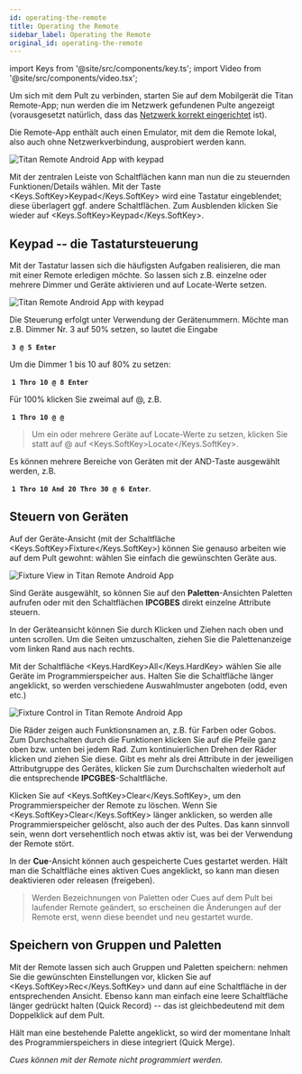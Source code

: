 ```yaml
---
id: operating-the-remote
title: Operating the Remote
sidebar_label: Operating the Remote
original_id: operating-the-remote
---
```


import Keys from '@site/src/components/key.ts';
import Video from '@site/src/components/video.tsx';

Um sich mit dem Pult zu verbinden, starten Sie auf dem Mobilgerät die
Titan Remote-App; nun werden die im Netzwerk gefundenen Pulte angezeigt
(vorausgesetzt natürlich, dass das [Netzwerk korrekt eingerichtet](setting-up-the-remote.md) ist).

Die Remote-App enthält auch einen Emulator, mit dem die Remote lokal,
also auch ohne Netzwerkverbindung, ausprobiert werden kann.

![Titan Remote Android App with keypad](/docs/images/Titan-Remote-Android-App-Control-Selection.png)

Mit der zentralen Leiste von Schaltflächen kann man nun die zu
steuernden Funktionen/Details wählen. Mit der Taste <Keys.SoftKey>Keypad</Keys.SoftKey> wird 
eine Tastatur eingeblendet; diese überlagert ggf. andere Schaltflächen. 
Zum Ausblenden klicken Sie wieder auf <Keys.SoftKey>Keypad</Keys.SoftKey>.

## Keypad -- die Tastatursteuerung

Mit der Tastatur lassen sich die häufigsten Aufgaben realisieren,
die man mit einer Remote erledigen möchte. So lassen sich z.B. einzelne
oder mehrere Dimmer und Geräte aktivieren und auf Locate-Werte setzen.

![Titan Remote Android App with keypad](/docs/images/Titan-Remote-Android-App-with-keypad.png)

Die Steuerung erfolgt unter Verwendung der Gerätenummern. Möchte man
z.B. Dimmer Nr. 3 auf 50% setzen, so lautet die Eingabe

&nbsp;<strong>`3 @ 5 Enter`</strong>

Um die Dimmer 1 bis 10 auf 80% zu setzen:

&nbsp;<strong>`1 Thro 10 @ 8 Enter`</strong>

Für 100% klicken Sie zweimal auf @, z.B.

&nbsp;<strong>`1 Thro 10 @ @`</strong>

> 	Um ein oder mehrere Geräte auf Locate-Werte zu setzen, klicken Sie statt
	auf @ auf <Keys.SoftKey>Locate</Keys.SoftKey>.

Es können mehrere Bereiche von Geräten mit der AND-Taste ausgewählt
werden, z.B.

&nbsp;<strong>`1 Thro 10 And 20 Thro 30 @ 6 Enter`</strong>.

## Steuern von Geräten

Auf der Geräte-Ansicht (mit der Schaltfläche <Keys.SoftKey>Fixture</Keys.SoftKey>) können Sie
genauso arbeiten wie auf dem Pult gewohnt: wählen Sie einfach die
gewünschten Geräte aus.

![Fixture View in Titan Remote Android App](/docs/images/Fixture-View-in-Titan-Remote-Android-App.png)

Sind Geräte ausgewählt, so können Sie auf den <strong>Paletten</strong>-Ansichten
Paletten aufrufen oder mit den Schaltflächen <strong>IPCGBES</strong> direkt einzelne
Attribute steuern.

In der Geräteansicht können Sie durch Klicken und Ziehen nach oben und
unten scrollen. Um die Seiten umzuschalten, ziehen Sie die
Palettenanzeige vom linken Rand aus nach rechts.

Mit der Schaltfläche <Keys.HardKey>All</Keys.HardKey> wählen Sie alle Geräte im
Programmierspeicher aus. Halten Sie die Schaltfläche länger angeklickt,
so werden verschiedene Auswahlmuster angeboten (odd, even etc.)

![Fixture Control in Titan Remote Android App](/docs/images/Fixture-Control-in-Titan-Remote-Android-App.png)

Die Räder zeigen auch Funktionsnamen an, z.B. für Farben oder Gobos. Zum
Durchschalten durch die Funktionen klicken Sie auf die Pfeile ganz oben
bzw. unten bei jedem Rad. Zum kontinuierlichen Drehen der Räder klicken
und ziehen Sie diese. Gibt es mehr als drei Attribute in der jeweiligen
Attributgruppe des Gerätes, klicken Sie zum Durchschalten wiederholt auf
die entsprechende <strong>IPCGBES</strong>-Schaltfläche.

Klicken Sie auf <Keys.SoftKey>Clear</Keys.SoftKey>, um den Programmierspeicher der Remote zu
löschen. Wenn Sie <Keys.SoftKey>Clear</Keys.SoftKey> länger anklicken, so werden alle
Programmierspeicher gelöscht, also auch der des Pultes. Das kann
sinnvoll sein, wenn dort versehentlich noch etwas aktiv ist, was bei der
Verwendung der Remote stört.

In der <strong>Cue</strong>-Ansicht können auch gespeicherte Cues gestartet werden. Hält
man die Schaltfläche eines aktiven Cues angeklickt, so kann man diesen
deaktivieren oder releasen (freigeben).

>	Werden Bezeichnungen von Paletten oder Cues auf dem Pult bei laufender 
	Remote geändert, so erscheinen die Änderungen auf der Remote erst, 
	wenn diese beendet und neu gestartet wurde.

## Speichern von Gruppen und Paletten

Mit der Remote lassen sich auch Gruppen und Paletten speichern: nehmen
Sie die gewünschten Einstellungen vor, klicken Sie auf <Keys.SoftKey>Rec</Keys.SoftKey> und dann
auf eine Schaltfläche in der entsprechenden Ansicht. Ebenso kann man
einfach eine leere Schaltfläche länger gedrückt halten (Quick Record) --
das ist gleichbedeutend mit dem Doppelklick auf dem Pult.

Hält man eine bestehende Palette angeklickt, so wird der momentane
Inhalt des Programmierspeichers in diese integriert (Quick Merge).

*Cues können mit der Remote nicht programmiert werden.*